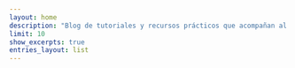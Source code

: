 ```yaml
---
layout: home
description: "Blog de tutoriales y recursos prácticos que acompañan al canal de YouTube de Kajii Narumi. Aprende mejor con guías escritas."
limit: 10
show_excerpts: true
entries_layout: list
---
```

